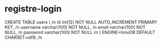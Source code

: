 # registre-login
CREATE TABLE users ( /n
  id int(12) NOT NULL AUTO_INCREMENT PRIMARY KEY, /n
  username varchar(100) NOT NULL, /n
  email varchar(100) NOT NULL, /n
  password varchar(100) NOT NULL /n
) ENGINE=InnoDB DEFAULT CHARSET=utf8; /n
